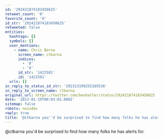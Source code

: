 ```yaml
---
id: '292421874183450625'
retweet_count: '0'
favorite_count: '0'
id_str: '292421874183450625'
retweeted: false
entities:
  hashtags: []
  symbols: []
  user_mentions:
    - name: Chris Barna
      screen_name: ctbarna
      indices:
        - '0'
        - '8'
      id_str: '1422581'
      id: '1422581'
  urls: []
in_reply_to_status_id_str: '292313199255105536'
in_reply_to_screen_name: ctbarna
original_url: https://twitter.com/benbalter/status/292421874183450625
date: '2013-01-19T00:03:02.000Z'
sitemap: false
robots: noindex
reply: true
title: '@ctbarna you''d be surprised to find how many folks he has alerts for.'
---
```


@ctbarna you'd be surprised to find how many folks he has alerts for.